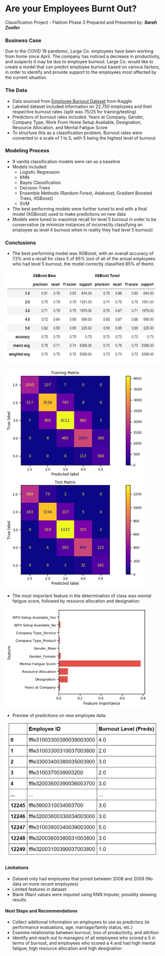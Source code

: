 # Are your Employees Burnt Out?

Classification Project - Flatiron Phase 3
Prepared and Presented by:  **_Sarah Zoeller_**

### Business Case   
Due to the COVID 19 pandemic, Large Co. employees have been working from home since April. The company has noticed a decrease in productivity, and suspects it may be due to employee burnout. Large Co. would like to create a model that can predict employee burnout based on various factors, in order to identify and provide support to the employees most affected by the current situation. 

### The Data
- Data sourced from [Employee Burnout Dataset](https://www.kaggle.com/blurredmachine/are-your-employees-burning-out) from Kaggle
- Labeled dataset included information on 22,750 employees and their respective burnout rates (split was 75/25 for training/testing)
- Predictors of burnout rates included: Years at Company, Gender, Company Type, Work From Home Setup Available, Designation, Resource Allocation, and Mental Fatigue Score
- To structure this as a classification problem, Burnout rates were converted to a scale of 1 to 5, with 5 being the highest level of burnout

### Modeling Process
- 9 vanilla classification models were ran as a baseline
- Models included:
  - Logistic Regression
  - KNN
  - Bayes Classification
  - Decision Trees
  - Ensemble Methods (Random Forest, Adaboost, Gradient Boosted Trees, XGBoost)
  - SVM
- The best performing models were further tuned to end with a final model (XGBoost) used to make predictions on new data
- Models were tuned to maximize recall for level 5 burnout in order to be conservative (ie minimize instances of incorrectly classifying an employee as level 4 burnout when in reality they had level 5 burnout)

### Conclusions
- The best performing model was XGBoost, with an overall accuracy of 73% and a recall for class 5 of 85% (out of all of the actual employees who had level 5 burnout, the model correctly classified 85% of them):

<img src="https://github.com/swzoeller/Employee-Burnout-Classification-Project/blob/main/images/model_compare.PNG" width="600" height="300"/>

![Matrices](https://github.com/swzoeller/Employee-Burnout-Classification-Project/blob/main/images/matrices_xg.png "Matrices")

- The most important feature in the determination of class was mental fatigue score, followed by resource allocation and designation:

![Feature Importances](https://github.com/swzoeller/Employee-Burnout-Classification-Project/blob/main/images/feature_importances_xg.png "Feature Importances")

- Preview of predictions on new employee data:

![Prediction Function](https://github.com/swzoeller/Employee-Burnout-Classification-Project/blob/main/images/predictions_preview.PNG "Prediction Function")

#### Limitations
- Dataset only had employees that joined between 2008 and 2009 (No data on more recent employees)
- Limited features in dataset
- Blank (Nan) values were imputed using KNN Imputer, possibly skewing results

#### Next Steps and Recommendations
- Collect additional information on employees to use as predictors  (ie performance evaluations, age, marriage/family status, etc.)
- Examine relationship between burnout, loss of productivity, and attrition
- Identify and reach out to managers of all employees who scored a 5 in terms of burnout, and employees who scored a 4 and had high mental fatigue, high resource allocation and high designation




